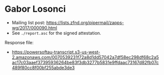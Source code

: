 # Gabor Losonci

* Mailing list post: <https://lists.zfnd.org/pipermail/zapps-wg/2017/000090.html>
* See `./report.asc` for the signed attestation.

Response file:

* https://powersoftau-transcript.s3-us-west-2.amazonaws.com/0070539231f72a8d1dd57042a7df58ec298df68c2a5ac17c03aaef37395936264be83f3db3277b5831e9ffdaac73167d82fb07c489f80cc8f00bf255abde3de3
